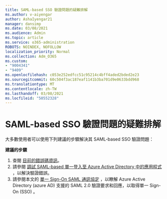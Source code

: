 ```yaml
---
title: SAML-based SSO 驗證問題的疑難排解
ms.author: v-aiyengar
author: AshaIyengar21
manager: dansimp
ms.date: 03/08/2021
ms.audience: Admin
ms.topic: article
ms.service: o365-administration
ROBOTS: NOINDEX, NOFOLLOW
localization_priority: Normal
ms.collection: Adm_O365
ms.custom:
- "9004341"
- "9409"
ms.openlocfilehash: c053e252edfcc51c95214c4bff4aded2bded2e23
ms.sourcegitcommit: 60c504f3ac187eaf1141b3ba701d9e0633bdd968
ms.translationtype: MT
ms.contentlocale: zh-TW
ms.lasthandoff: 03/08/2021
ms.locfileid: "50552328"
---
```

# <a name="troubleshoot-saml-based-sso-authentication-issues"></a>SAML-based SSO 驗證問題的疑難排解

大多數使用者可以使用下列建議的步驟解決其 SAML-based SSO 驗證問題：

**建議的步驟**
1. 查閱 [目前的錯誤碼資訊](https://docs.microsoft.com/azure/active-directory/develop/reference-aadsts-error-codes#lookup-current-error-code-information)。
1. 請參閱 [調試 SAML-based 單一登入至 Azure Active Directory 中的應用程式](https://docs.microsoft.com/azure/active-directory/manage-apps/debug-saml-sso-issues) ，以解決驗證錯誤。
1. 請參閱本文的 [單一 Sign-On SAML 通訊協定](https://docs.microsoft.com/azure/active-directory/develop/single-sign-on-saml-protocol) ，以瞭解 Azure Active Directory (azure AD) 支援的 SAML 2.0 驗證要求和回應，以取得單一 Sign-On (SSO) 。


